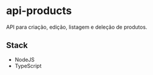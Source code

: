# api-products

API para criação, edição, listagem e deleção de produtos.

## Stack

- NodeJS
- TypeScript

